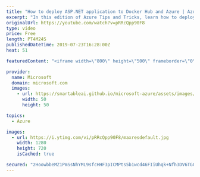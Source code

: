 ```yaml
---
title: "How to deploy ASP.NET application to Docker Hub and Azure | Azure Tips and Tricks"
excerpt: "In this edition of Azure Tips and Tricks, learn how to deploy ASP.NET application in a Windows image to Docker Hub from Visual Studio, and run it in Azure App Service.   For more tips and tricks, visit: http://azuredev.tips   Get started with 12 months of free services and $200 USD in credit. Create"
originalUrl: https://youtube.com/watch?v=pRRcQpp90F8
type: video
price: Free
length: PT4M24S
publishedDateTime: 2019-07-23T16:28:00Z
heat: 51

featuredContent: "<iframe width=\"800\" height=\"500\" frameborder=\"0\" src=\"https://www.youtube.com/embed/pRRcQpp90F8\" allow=\"accelerometer; autoplay; encrypted-media; gyroscope; picture-in-picture\" allowfullscreen></iframe>"

provider:
  name: Microsoft
  domain: microsoft.com
  images:
    - url: https://smartableai.github.io/microsoft-azure/assets/images/organizations/microsoft.com-50x50.jpg
      width: 50
      height: 50

topics:
  - Azure

images:
  - url: https://i.ytimg.com/vi/pRRcQpp90F8/maxresdefault.jpg
    width: 1280
    height: 720
    isCached: true

secured: "zHoowbbeMZ1PmSsNhYML9sfcHHF3pICMPts5b1wcd46FIiUhqk+Nfh3DV6TGCzIUjZv7AW2JPEgeCF79Se+m+KRNdROkd4SAYWgqNb1RAyMUrNUNVnx0GL1bAZVjuTfRGaTQsHkqQZ5JCOdffMFbcfAHd1sQncJR3GQlrVEVhygN0WI+4j/AUat/CgTLk4/NwraGi7hcrssCj77gH94HNQbYX1W6Tg7Mc3WZv8fBMNQZ71zGTU2SC2PfBo2X4AGntu8GtidD76Ln2eifcOUL9oU/n/XQUwhqqcTLaQ4FnlUN0iEf1qxOlyk9C40PHwDWCBRdz7MVCGYSG1IPBr7CwSyZodtHcZDUO09ugOjeXYloahpbsSB0GMdfZpwIsh60A0kAYbJ6ACupanUQVNWmAkva7sx9UFsfSSqnFTv1O9o=;Q52M7lvzkKeCbux8pdZoxA=="
---
```


